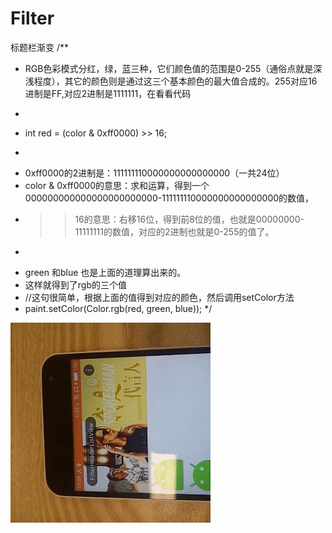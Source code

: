 # Filter
标题栏渐变
/**
 * RGB色彩模式分红，绿，蓝三种，它们颜色值的范围是0-255（通俗点就是深浅程度），其它的颜色则是通过这三个基本颜色的最大值合成的。255对应16进制是FF,对应2进制是1111111，在看看代码
 * <p>
 * int red = (color & 0xff0000) >> 16;
 * <p>
 * 0xff0000的2进制是：111111110000000000000000（一共24位）
 * color & 0xff0000的意思：求和运算，得到一个000000000000000000000000-111111110000000000000000的数值，
 * >> 16的意思：右移16位，得到前8位的值，也就是00000000-11111111的数值，对应的2进制也就是0-255的值了。
 * <p>
 * green 和blue 也是上面的道理算出来的。
 * 这样就得到了rgb的三个值
 * //这句很简单，根据上面的值得到对应的颜色，然后调用setColor方法
 * paint.setColor(Color.rgb(red, green, blue));
 */


![](https://github.com/hxkdidi/Filter/blob/master/1.gif)
